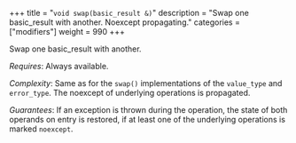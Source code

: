 +++
title = "`void swap(basic_result &)`"
description = "Swap one basic_result with another. Noexcept propagating."
categories = ["modifiers"]
weight = 990
+++

Swap one basic_result with another.

*Requires*: Always available.

*Complexity*: Same as for the `swap()` implementations of the `value_type` and `error_type`. The noexcept of underlying operations is propagated.

*Guarantees*: If an exception is thrown during the operation, the state of both operands on entry is restored, if at least one of the underlying operations is marked `noexcept`.

